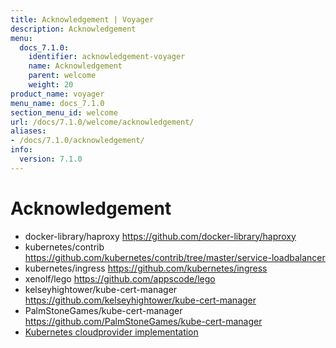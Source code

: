 ```yaml
---
title: Acknowledgement | Voyager
description: Acknowledgement
menu:
  docs_7.1.0:
    identifier: acknowledgement-voyager
    name: Acknowledgement
    parent: welcome
    weight: 20
product_name: voyager
menu_name: docs_7.1.0
section_menu_id: welcome
url: /docs/7.1.0/welcome/acknowledgement/
aliases:
- /docs/7.1.0/acknowledgement/
info:
  version: 7.1.0
---
```


# Acknowledgement

 - docker-library/haproxy https://github.com/docker-library/haproxy
 - kubernetes/contrib https://github.com/kubernetes/contrib/tree/master/service-loadbalancer
 - kubernetes/ingress https://github.com/kubernetes/ingress
 - xenolf/lego https://github.com/appscode/lego
 - kelseyhightower/kube-cert-manager https://github.com/kelseyhightower/kube-cert-manager
 - PalmStoneGames/kube-cert-manager https://github.com/PalmStoneGames/kube-cert-manager
 - [Kubernetes cloudprovider implementation](https://github.com/kubernetes/kubernetes/tree/master/pkg/cloudprovider)
